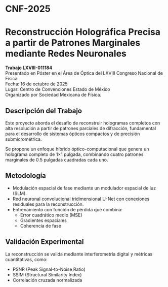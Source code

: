 # CNF-2025
# Reconstrucción Holográfica Precisa a partir de Patrones Marginales mediante Redes Neuronales

**Trabajo LXVIII-011184**  
Presentado en Póster en el Área de Óptica del LXVIII Congreso Nacional de Física  
Fecha: 16 de octubre de 2025  
Lugar: Centro de Convenciones Estado de México  
Organizado por Sociedad Mexicana de Física.

## Descripción del Trabajo

Este proyecto aborda el desafío de reconstruir hologramas completos con alta resolución a partir de patrones parciales de difracción, fundamental para el desarrollo de sistemas ópticos compactos y de precisión submicrométrica.

Se propone un enfoque híbrido óptico-computacional que genera un holograma completo de 1×1 pulgada, combinando cuatro patrones marginales de 0.5 pulgadas cuadradas cada uno.

## Metodología

- Modulación espacial de fase mediante un modulador espacial de luz (SLM).
- Red neuronal convolucional tridimensional U-Net con conexiones residuales para la reconstrucción.
- Entrenamiento con función de pérdida que combina:
  - Error cuadrático medio (MSE)
  - Gradientes espaciales
  - Coherencia de fase

## Validación Experimental

La reconstrucción se valida mediante interferometría digital y métricas cuantitativas, como:  
- PSNR (Peak Signal-to-Noise Ratio)  
- SSIM (Structural Similarity Index)  
- Correlación cruzada normalizada
